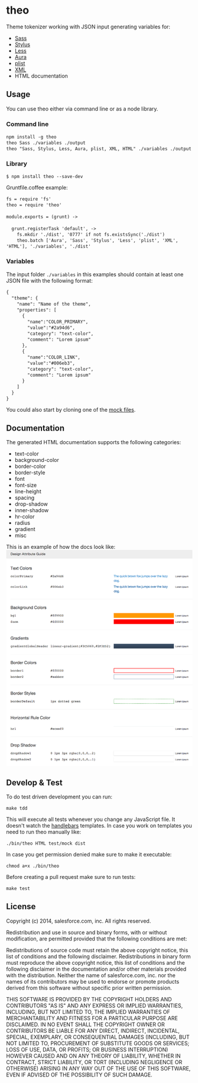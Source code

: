 theo
====

Theme tokenizer working with JSON input generating variables for:
- [Sass](http://sass-lang.com/)
- [Stylus](http://learnboost.github.io/stylus/)
- [Less](http://lesscss.org/)
- [Aura](http://documentation.auraframework.org/auradocs)
- [plist](http://en.wikipedia.org/wiki/Property_list)
- [XML](http://en.wikipedia.org/wiki/XML)
- HTML documentation

## Usage

You can use theo either via command line or as a node library.

### Command line

    npm install -g theo
    theo Sass ./variables ./output
    theo "Sass, Stylus, Less, Aura, plist, XML, HTML" ./variables ./output

### Library

    $ npm install theo --save-dev

Gruntfile.coffee example:

    fs = require 'fs'
    theo = require 'theo'

    module.exports = (grunt) ->
        
      grunt.registerTask 'default', ->
        fs.mkdir './dist', '0777' if not fs.existsSync('./dist')
        theo.batch ['Aura', 'Sass', 'Stylus', 'Less', 'plist', 'XML', 'HTML'], './variables', './dist'


### Variables

The input folder `./variables` in this examples should contain at least one JSON file with the following format:

    {
      "theme": {
        "name": "Name of the theme",
        "properties": [
          {
            "name":"COLOR_PRIMARY",
            "value":"#2a94d6",
            "category": "text-color",
            "comment": "Lorem ipsum"
          },
          {
            "name":"COLOR_LINK",
            "value":"#006eb3",
            "category": "text-color",
            "comment": "Lorem ipsum"
          }
        ]
      }
    }

You could also start by cloning one of the [mock files](test/mock/s1base.json).

## Documentation

The generated HTML documentation supports the following categories:

- text-color
- background-color
- border-color
- border-style
- font
- font-size
- line-height
- spacing
- drop-shadow
- inner-shadow
- hr-color
- radius
- gradient
- misc

This is an example of how the docs look like:
![Alt text](/assets/doc_example.png?raw=true "HTML Docs Example")

## Develop & Test

To do test driven development you can run:

    make tdd

This will execute all tests whenever you change any JavaScript file.
It doesn't watch the [handlebars](http://handlebarsjs.com/) templates. In case you work on templates you need to run theo manually like:

    ./bin/theo HTML test/mock dist

In case you get permission denied make sure to make it executable:

    chmod a+x ./bin/theo

Before creating a pull request make sure to run tests:

    make test

## License

Copyright (c) 2014, salesforce.com, inc. All rights reserved.

Redistribution and use in source and binary forms, with or without modification, are permitted provided that the following conditions are met:

Redistributions of source code must retain the above copyright notice, this list of conditions and the following disclaimer.
Redistributions in binary form must reproduce the above copyright notice, this list of conditions and the following disclaimer in the documentation and/or other materials provided with the distribution.
Neither the name of salesforce.com, inc. nor the names of its contributors may be used to endorse or promote products derived from this software without specific prior written permission.

THIS SOFTWARE IS PROVIDED BY THE COPYRIGHT HOLDERS AND CONTRIBUTORS "AS IS" AND ANY EXPRESS OR IMPLIED WARRANTIES, INCLUDING, BUT NOT LIMITED TO, THE IMPLIED WARRANTIES OF MERCHANTABILITY AND FITNESS FOR A PARTICULAR PURPOSE ARE DISCLAIMED. IN NO EVENT SHALL THE COPYRIGHT OWNER OR CONTRIBUTORS BE LIABLE FOR ANY DIRECT, INDIRECT, INCIDENTAL, SPECIAL, EXEMPLARY, OR CONSEQUENTIAL DAMAGES (INCLUDING, BUT NOT LIMITED TO, PROCUREMENT OF SUBSTITUTE GOODS OR SERVICES; LOSS OF USE, DATA, OR PROFITS; OR BUSINESS INTERRUPTION) HOWEVER CAUSED AND ON ANY THEORY OF LIABILITY, WHETHER IN CONTRACT, STRICT LIABILITY, OR TORT (INCLUDING NEGLIGENCE OR OTHERWISE) ARISING IN ANY WAY OUT OF THE USE OF THIS SOFTWARE, EVEN IF ADVISED OF THE POSSIBILITY OF SUCH DAMAGE.